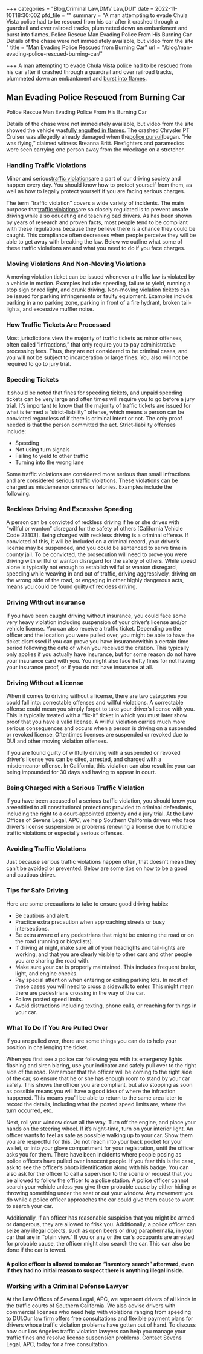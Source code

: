 +++
categories = "Blog,Criminal Law,DMV Law,DUI"
date = 2022-11-10T18:30:00Z
pfd_file = ""
summary = "A man attempting to evade Chula Vista police had to be rescued from his car after it crashed through a guardrail and over railroad tracks, plummeted down an embankment and burst into flames. Police Rescue Man Evading Police From His Burning Car Details of the chase were not immediately available, but video from the site "
title = "Man Evading Police Rescued from Burning Car"
url = "/blog/man-evading-police-rescued-burning-car/"

+++
A man attempting to evade Chula Vista [police](http://sevenslegal.com/) had to be rescued from his car after it crashed through a guardrail and over railroad tracks, plummeted down an embankment and [burst into flames](http://sevenslegal.com/).

## Man Evading Police Rescued from Burning Car

Police Rescue Man Evading Police From His Burning Car

Details of the chase were not immediately available, but video from the site showed the vehicle was[fully engulfed in flames](http://sevenslegal.com/). The crashed Chrysler PT Cruiser was allegedly already damaged when the[police pursuit](http://sevenslegal.com/)began. “He was flying,” claimed witness Breanna Britt. Firefighters and paramedics were seen carrying one person away from the wreckage on a stretcher.

### Handling Traffic Violations

Minor and serious[traffic violations](http://sevenslegal.com/)are a part of our driving society and happen every day. You should know how to protect yourself from them, as well as how to legally protect yourself if you are facing serious charges.

The term “traffic violation” covers a wide variety of incidents. The main purpose that[traffic violations](http://sevenslegal.com/)are so closely regulated is to prevent unsafe driving while also educating and teaching bad drivers. As has been shown by years of research and proven facts, most people tend to be compliant with these regulations because they believe there is a chance they could be caught. This compliance often decreases when people perceive they will be able to get away with breaking the law. Below we outline what some of these traffic violations are and what you need to do if you face charges.

### Moving Violations And Non-Moving Violations

A moving violation ticket can be issued whenever a traffic law is violated by a vehicle in motion. Examples include: speeding, failure to yield, running a stop sign or red light, and drunk driving. Non-moving violation tickets can be issued for parking infringements or faulty equipment. Examples include: parking in a no parking zone, parking in front of a fire hydrant, broken tail-lights, and excessive muffler noise.

### How Traffic Tickets Are Processed

Most jurisdictions view the majority of traffic tickets as minor offenses, often called “infractions,” that only require you to pay administrative processing fees. Thus, they are not considered to be criminal cases, and you will not be subject to incarceration or large fines. You also will not be required to go to jury trial.

### Speeding Tickets

It should be noted that fines for speeding tickets, and unpaid speeding tickets can be very large and often times will require you to go before a jury trial. It’s important to know that the majority of traffic tickets are issued for what is termed a “strict-liability” offense, which means a person can be convicted regardless of if there is criminal intent or not. The only proof needed is that the person committed the act. Strict-liability offenses include:

* Speeding
* Not using turn signals
* Failing to yield to other traffic
* Turning into the wrong lane

Some traffic violations are considered more serious than small infractions and are considered serious traffic violations. These violations can be charged as misdemeanor crimes or felonies. Examples include the following.

### Reckless Driving And Excessive Speeding

A person can be convicted of reckless driving if he or she drives with “willful or wanton” disregard for the safety of others \[California Vehicle Code 23103\]. Being charged with reckless driving is a criminal offense. If convicted of this, it will be included on a criminal record, your driver’s license may be suspended, and you could be sentenced to serve time in county jail. To be convicted, the prosecution will need to prove you were driving with willful or wanton disregard for the safety of others. While speed alone is typically not enough to establish willful or wanton disregard, speeding while weaving in and out of traffic, driving aggressively, driving on the wrong side of the road, or engaging in other highly dangerous acts, means you could be found guilty of reckless driving.

### Driving Without insurance

If you have been caught driving without insurance, you could face some very heavy violation including suspension of your driver’s license and/or vehicle license. You can also receive a traffic ticket. Depending on the officer and the location you were pulled over, you might be able to have the ticket dismissed if you can prove you have insurancewithin a certain time period following the date of when you received the citation. This typically only applies if you actually have insurance, but for some reason do not have your insurance card with you. You might also face hefty fines for not having your insurance proof, or if you do not have insurance at all.

### Driving Without a License

When it comes to driving without a license, there are two categories you could fall into: correctable offenses and willful violations. A correctable offense could mean you simply forgot to take your driver’s license with you. This is typically treated with a “fix-it” ticket in which you must later show proof that you have a valid license. A willful violation carries much more serious consequences and occurs when a person is driving on a suspended or revoked license. Oftentimes licenses are suspended or revoked due to DUI and other moving violation offenses.

If you are found guilty of willfully driving with a suspended or revoked driver’s license you can be cited, arrested, and charged with a misdemeanor offense. In California, this violation can also result in: your car being impounded for 30 days and having to appear in court.

### Being Charged with a Serious Traffic Violation

If you have been accused of a serious traffic violation, you should know you areentitled to all constitutional protections provided to criminal defendants, including the right to a court-appointed attorney and a jury trial. At the Law Offices of Sevens Legal, APC, we help Southern California drivers who face driver’s license suspension or problems renewing a license due to multiple traffic violations or especially serious offenses.

### Avoiding Traffic Violations

Just because serious traffic violations happen often, that doesn’t mean they can’t be avoided or prevented. Below are some tips on how to be a good and cautious driver.

### Tips for Safe Driving

Here are some precautions to take to ensure good driving habits:

* Be cautious and alert.
* Practice extra precaution when approaching streets or busy intersections.
* Be extra aware of any pedestrians that might be entering the road or on the road (running or bicyclists).
* If driving at night, make sure all of your headlights and tail-lights are working, and that you are clearly visible to other cars and other people you are sharing the road with.
* Make sure your car is properly maintained. This includes frequent brake, light, and engine checks.
* Pay special attention when entering or exiting parking lots. In most of these cases you will need to cross a sidewalk to enter. This might mean there are pedestrians crossing in the way of the car.
* Follow posted speed limits.
* Avoid distractions including texting, phone calls, or reaching for things in your car.

### What To Do If You Are Pulled Over

If you are pulled over, there are some things you can do to help your position in challenging the ticket.

When you first see a police car following you with its emergency lights flashing and siren blaring, use your indicator and safely pull over to the right side of the road. Remember that the officer will be coming to the right side of the car, so ensure that he or she has enough room to stand by your car safely. This shows the officer you are compliant, but also stopping as soon as possible means you will have a good idea of where the infraction happened. This means you’ll be able to return to the same area later to record the details, including what the posted speed limits are, where the turn occurred, etc.

Next, roll your window down all the way. Turn off the engine, and place your hands on the steering wheel. If it’s night-time, turn on your interior light. An officer wants to feel as safe as possible walking up to your car. Show them you are respectful for this. Do not reach into your back pocket for your wallet, or into your glove compartment for your registration, until the officer asks you for them. There have been incidents where people posing as police officers have pulled over innocent people. If you fear this is the case, ask to see the officer’s photo identification along with his badge. You can also ask for the officer to call a supervisor to the scene or request that you be allowed to follow the officer to a police station. A police officer cannot search your vehicle unless you give them probable cause by either hiding or throwing something under the seat or out your window. Any movement you do while a police officer approaches the car could give them cause to want to search your car.

Additionally, if an officer has reasonable suspicion that you might be armed or dangerous, they are allowed to frisk you. Additionally, a police officer can seize any illegal objects, such as open beers or drug paraphernalia, in your car that are in “plain view.” If you or any or the car’s occupants are arrested for probable cause, the officer might also search the car. This can also be done if the car is towed.

#### A police officer is allowed to make an “inventory search” afterward, even if they had no initial reason to suspect there is anything illegal inside.

### Working with a Criminal Defense Lawyer

At the Law Offices of Sevens Legal, APC, we represent drivers of all kinds in the traffic courts of Southern California. We also advise drivers with commercial licenses who need help with violations ranging from speeding to DUI.Our law firm offers free consultations and flexible payment plans for drivers whose traffic violation problems have gotten out of hand. To discuss how our Los Angeles traffic violation lawyers can help you manage your traffic fines and resolve license suspension problems. Contact Sevens Legal, APC, today for a free consultation.